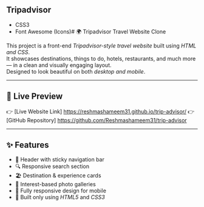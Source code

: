 ##  Tripadvisor
- CSS3  
- Font Awesome (Icons)# 🌍 Tripadvisor Travel Website Clone

This project is a front-end *Tripadvisor-style travel website* built using *HTML and CSS*.  
It showcases destinations, things to do, hotels, restaurants, and much more — in a clean and visually engaging layout.  
Designed to look beautiful on both *desktop and mobile*.

---

## 📸 Live Preview

👉 [Live Website Link]   https://reshmashameem31.github.io/trip-advisor/
👉 [GitHub Repository]   https://github.com/Reshmashameem31/trip-advisor

---

## ✨ Features

- 🧭 Header with sticky navigation bar  
- 🔍 Responsive search section  
- 🏖️ Destination & experience cards  
- 🎡 Interest-based photo galleries  
- 📱 Fully responsive design for mobile  
- 🧱 Built only using *HTML5* and *CSS3*

